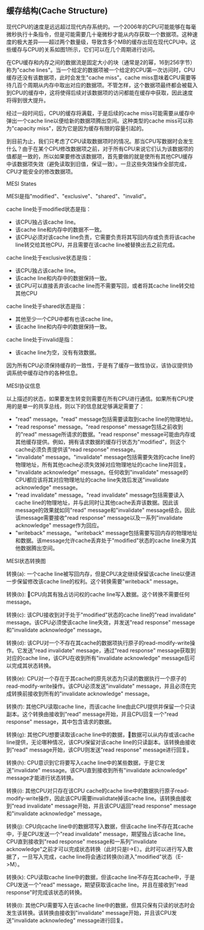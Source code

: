 

## 缓存结构(Cache Structure)

现代CPU的速度是远远超过现代内存系统的。一个2006年的CPU可能能够在每毫微秒执行十条指令，但是可能需要几十毫微秒才能从内存获取一个数据项。这种速度的极大差异——超过两个数量级，导致含多个MB的缓存出现在现代CPU中。这些缓存与CPU的关系如图1所示，它们可以在几个周期进行访问。

在CPU缓存和内存之间的数据流是固定大小的块（通常是2的幂，16到256字节）称为"cache lines"。当一个给定的数据项被一个给定的CPU第一次访问时，CPU缓存还没有该数据项，此时会发生"cache miss"。cache miss意味着CPU需要等待几百个周期从内存中取出对应的数据项。不管怎样，这个数据项最终都会被载入到CPU的缓存中，这将使得后续对该数据项的访问都能在缓存中获取，因此速度将得到很大提升。

经过一段时间后，CPU的缓存将满载，于是后续的cache miss可能需要从缓存中弹出一个cache line以便给新的数据项腾出空间。这种类型的cache miss可以称为"capacity miss"，因为它是因为缓存有限的容量引起的。


到目前为止，我们只考虑了CPU读取数据项时的情况。那当CPU写数据时会发生什么？由于在某个CPU修改数据项之前，对于所有CPU来说它们认为该数据项的值都是一致的，所以如果要修改该数据项，首先要做的就是使所有其他CPU缓存中该数据项失效（避免读取到旧值，保证一致）。一旦这些失效操作全部完成，CPU才能安全的修改数据项。





MESI States

MESI是指"modified"、"exclusive"、"shared"、"invalid"。

cache line处于modified状态是指：
- 该CPU独占该cache line。
- 该cache line和内存中的数据不一致。
- 该CPU必须对该cache line负责，它需要负责将其写回内存或负责将该cache line转交给其他CPU，并且需要在该cache line被替换出去之前完成。


cache line处于exclusive状态是指：
- 该CPU独占该cache line。
- 该cache line和内存中的数据保持一致。
- 该CPU可以直接丢弃该cache line而不需要写回，或者将其cache line转交给其他CPU


cache line处于shared状态是指：
- 其他至少一个CPU中都有也该cache line。
- 该cache line和内存中的数据保持一致。



cache line处于invalid是指：
- 该cache line为空，没有有效数据。


因为所有CPU必须保持缓存的一致性，于是有了缓存一致性协议，该协议提供协调系统中缓存动作的各种信息。

MESI协议信息

以上描述的状态，如果要发生转变则需要在所有CPU进行通信。如果所有CPU使用的是单一的共享总线，则以下的信息就足够满足需要了：
- "read" message。"read" message包括需要读取到cache line的物理地址。
- "read response" message。"read response" message包括之前收到的"read" message所请求的数据。"read response" message可能由内存或其他缓存提供。例如，拥有请求数据的缓存行状态为"modified"，则这个cache必须负责提供该"read response" message。
-  "invalidate" message。"invalidate" message包括需要失效的cache line的物理地址，所有其他cache必须失效掉对应物理地址的cache line并回复。
- "invalidate acknowledge" message。任何收到"invalidate" message的CPU都应该将其对应物理地址的cache line失效后发送"invalidate acknowledge" message。
- "read invalidate" message。"read invalidate" message包括需要读入cache line的物理地址，并与此同时让其他cache丢弃该数据。因此该message的效果就如同"read" message和"invalidate" message结合。因此该message需要接收"read response" message以及一系列"invalidate acknowledge" message作为回应。
- "writeback" message。"writeback" message包括需要写回内存的物理地址和数据。该message允许cache丢弃处于"modified"状态的cache line来为其他数据腾出空间。





MESI状态转换图


转换(a): 一个cache line被写回内存，但是CPU决定继续保留该cache line以便进一步保留修改该cache line的权利。这个转换需要"writeback" message。

转换(b): CPU向其有独占访问权的cache line写入数据。这个转换不需要任何message。

转换(c): 该CPU接收到对于处于"modified"状态的cache line的"read invalidate" message。该CPU必须使该cache line失效，并发送"read response" message和"invalidate acknowledge" message。

转换(d): 该CPU对一个不存在其cache的数据项执行原子的read-modify-write操作。它发送"read invalidate" message，通过"read response" message获取到对应的cache line，该CPU在收到所有"invalidate acknowledge" message后可以完成其状态转换。

转换(e): CPU对一个存在于其cache的原先状态为只读的数据执行一个原子的read-modify-write操作。该CPU必须发送"invalidate" message，并且必须在完成转换前接收到所有的"invalidate acknowledge" message。
 
转换(f): 其他CPU读取cache line，而该cache line由此CPU提供并保留一个只读副本。这个转换由接收到"read" message开始，并且CPU回复一个"read response" message，其中包含请求的数据。

转换(g): 其他CPU想要读取该cache line中的数据，数据可以从内存或该cache line提供，无论哪种情况，该CPU保留对该cache line的只读副本。该转换由接收到"read" message开始，该CPU则发送"read response" message进行回复。

转换(h): CPU意识到它将要写入cache line中的某些数据，于是它发送"invalidate" message。该CPU直到接收到所有"invalidate acknowledge" message才能进行状态转换。

转换(i): 其他CPU对只存在该CPU cache的cache line中的数据执行原子read-modify-write操作，因此该CPU需要invalidtate掉该cache line。该转换由接收到"read invalidate" message开始，并且该CPU返回"read response" message和"invalidate acknowledge" message。

转换(j): CPU向cache line中的数据项写入数据，但该cache line不存在其cache中，于是CPU发送一个"read invalidate" message，期望独占该cache line。CPU直到接收到"read response" message和一系列"invalidate acknowledge"之前才可以完成状态转换（此时只是I->E）。此时可以进行写入数据了，一旦写入完成，cache line将会通过转换(b)进入"modified"状态（E->M）。

转换(k): CPU读取cache line中的数据，但该cache line不存在其cache中，于是CPU发送一个"read" message，期望获取该cache line。并且在接收到"read response"时完成该状态的转换。

转换(l): 其他CPU需要写入在该cache line中的数据，但其只保有只读的状态时会发生该转换。该转换由接收到"invalidate" message开始，并且该CPU发送"invalidate acknowledeg" message进行回复。



